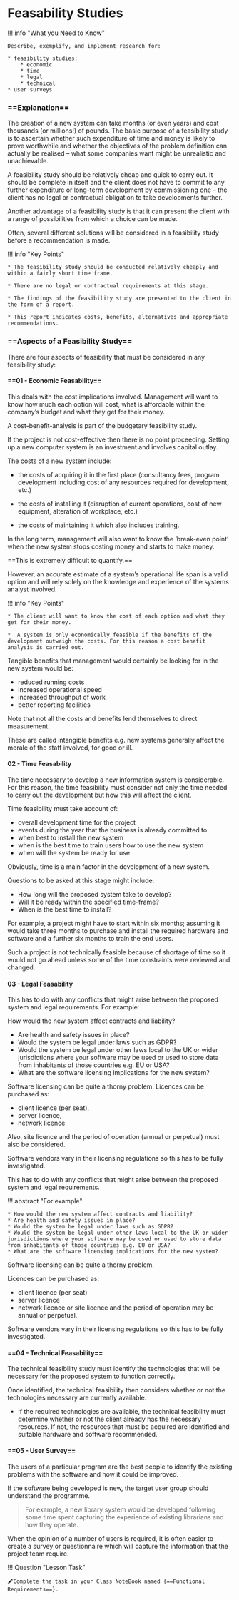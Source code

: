 # Feasability Studies

!!! info "What you Need to Know"

    Describe, exemplify, and implement research for:
 
    * feasibility studies:
		* economic
		* time
		* legal
		* technical
    * user surveys

### ==Explanation==

The creation of a new system can take months (or even years) and cost thousands (or millions!) of pounds. The basic purpose of a feasibility study is to ascertain whether such expenditure of time and money is likely to prove worthwhile and whether the objectives of the problem definition can actually be realised – what some companies want might be unrealistic and unachievable. 
	
A feasibility study should be relatively cheap and quick to carry out. It should be complete in itself and the client does not have to commit to any further expenditure or long-term development by commissioning one – the client has no legal or contractual obligation to take developments further. 
	
Another advantage of a feasibility study is that it can present the client with a range of possibilities from which a choice can be made. 
	
Often, several different solutions will be considered in a feasibility study before a recommendation is made. 
	
!!! info "Key Points"
	
    * The feasibility study should be conducted relatively cheaply and within a fairly short time frame. 
	
    * There are no legal or contractual requirements at this stage.
	
    * The findings of the feasibility study are presented to the client in the form of a report.
	
    * This report indicates costs, benefits, alternatives and appropriate recommendations.

### ==Aspects of a Feasibility Study==

There are four aspects of feasibility that must be considered in any feasibility study:

#### ==01 - Economic Feasability==

This deals with the cost implications involved. Management will want to know how much each option will cost, what is affordable within the company’s budget and what they get for their money. 

A cost-benefit-analysis is part of the budgetary feasibility study. 
    
If the project is not cost-effective then there is no point proceeding. Setting up a new computer system is an investment and involves capital outlay. 
    
The costs of a new system include:
    
* the costs of acquiring it in the first place (consultancy fees, program development including cost of any resources required for development, etc.)
    
* the costs of installing it (disruption of current operations, cost of new equipment, alteration of workplace, etc.)
    
* the costs of maintaining it which also includes training. 
    
In the long term, management will also want to know the ‘break-even point’ when the new system stops costing money and starts to make money. 
    
==This is extremely difficult to quantify.==
    
However, an accurate estimate of a system’s operational life span is a valid option and will rely solely on the knowledge and experience of the systems analyst involved.
	
!!! info "Key Points"
	    
    * The client will want to know the cost of each option and what they get for their money.
		
    *  A system is only economically feasible if the benefits of the development outweigh the costs. For this reason a cost benefit analysis is carried out.
	
Tangible benefits that management would certainly be looking for in the new system would be:

* reduced running costs
* increased operational speed
* increased throughput of work
* better reporting facilities

Note that not all the costs and benefits lend themselves to direct measurement. 

These are called intangible benefits e.g. new systems generally affect the morale of the staff involved, for good or ill. 

#### 02 - Time Feasability

The time necessary to develop a new information system is considerable. For this reason, the time feasibility must consider not only the time needed to carry out the development but how this will affect the client.

Time feasibility must take account of:

* overall development time for the project
* events during the year that the business is already committed to
* when best to install the new system
* when is the best time to train users how to use the new system
* when will the  system be ready for use.

Obviously, time is a main factor in the development of a new system.

Questions to be asked at this stage might include:

* How long will the proposed system take to develop?
* Will it be ready within the specified time-frame?
* When is the best time to install?

For example, a project might have to start within six months; assuming it would take three months to purchase and install the required hardware and software and a further six months to train the end users. 

Such a project is not technically feasible because of shortage of time so it would not go ahead unless some of the time constraints were reviewed and changed.

#### 03 - Legal Feasability

This has to do with any conflicts that might arise between the proposed system and legal requirements. For example:
    
How would the new system affect contracts and liability?
    
* Are health and safety issues in place?
* Would the system be legal under laws such as GDPR?
* Would the system be legal under other laws local to the UK or wider jurisdictions where your software may be used or used to store data from inhabitants of those countries e.g. EU or USA?
* What are the software licensing implications for the new system?
    
Software licensing can be quite a thorny problem. Licences can be purchased as:
    
* client licence (per seat), 
* server licence, 
* network licence
    
Also, site licence and the period of operation (annual or perpetual) must also be considered. 

Software vendors vary in their licensing regulations so this has to be fully investigated.

This has to do with any conflicts that might arise between the proposed system and legal requirements. 

!!! abstract "For example"

    * How would the new system affect contracts and liability?
    * Are health and safety issues in place?
    * Would the system be legal under laws such as GDPR?
    * Would the system be legal under other laws local to the UK or wider jurisdictions where your software may be used or used to store data from inhabitants of those countries e.g. EU or USA?
    * What are the software licensing implications for the new system?

Software licensing can be quite a thorny problem. 

Licences can be purchased as:

* client licence (per seat)
* server licence
* network licence or site licence and the period of operation may be annual or perpetual.

Software vendors vary in their licensing regulations so this has to be fully investigated.

#### ==04 - Technical Feasability==

The technical feasibility study must identify the technologies that will be necessary for the proposed system to function correctly. 

Once identified, the technical feasibility then considers whether or not the technologies necessary are currently available.

* If the required technologies are available, the technical feasibility must determine whether or not the client already has the necessary resources. If not, the resources that must be acquired are identified and suitable hardware and software recommended.

#### ==05 - User Survey==

The users of a particular program are the best people to identify the existing problems with the software and how it could be improved.

If the software being developed is new, the target user group should understand the programme. 

> For example, a new library system would be developed following some time spent capturing the experience of existing librarians and how they operate.

When the opinion of a number of users is required, it is often easier to create a survey or questionnaire which will capture the information that the project team require.

!!! Question "Lesson Task"

    🖋️Complete the task in your Class NoteBook named {==Functional Requirements==}.
